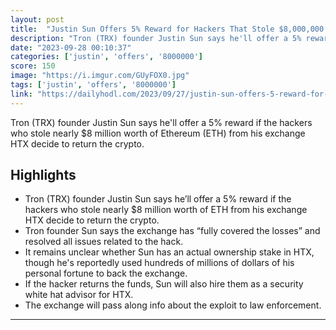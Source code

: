 ```yaml
---
layout: post
title:  "Justin Sun Offers 5% Reward for Hackers That Stole $8,000,000 From Crypto Exchange HTX - The Daily Hodl"
description: "Tron (TRX) founder Justin Sun says he'll offer a 5% reward if the hackers who stole nearly $8 million worth of Ethereum (ETH) from his exchange HTX decide to return the crypto."
date: "2023-09-28 00:10:37"
categories: ['justin', 'offers', '8000000']
score: 150
image: "https://i.imgur.com/GUyFOX0.jpg"
tags: ['justin', 'offers', '8000000']
link: "https://dailyhodl.com/2023/09/27/justin-sun-offers-5-reward-for-hackers-that-stole-8000000-from-crypto-exchange-htx/"
---
```


Tron (TRX) founder Justin Sun says he'll offer a 5% reward if the hackers who stole nearly $8 million worth of Ethereum (ETH) from his exchange HTX decide to return the crypto.

## Highlights

- Tron (TRX) founder Justin Sun says he’ll offer a 5% reward if the hackers who stole nearly $8 million worth of ETH from his exchange HTX decide to return the crypto.
- Tron founder Sun says the exchange has “fully covered the losses” and resolved all issues related to the hack.
- It remains unclear whether Sun has an actual ownership stake in HTX, though he's reportedly used hundreds of millions of dollars of his personal fortune to back the exchange.
- If the hacker returns the funds, Sun will also hire them as a security white hat advisor for HTX.
- The exchange will pass along info about the exploit to law enforcement.

---
